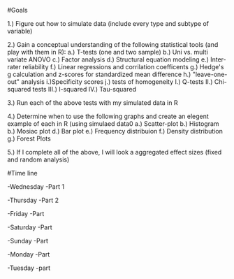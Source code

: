 #Goals


1.) Figure out how to simulate data (include every type and subtype of variable)

2.) Gain a conceptual understanding of the following statistical tools (and play with them in R):
  a.) T-tests (one and two sample)
  b.) Uni vs. multi variate ANOVO
  c.) Factor analysis
  d.) Structural equation modeling
  e.) Inter-rater reliability
  f.) Linear regressions and corrilation coefficents
  g.) Hedge's g calculation and z-scores for standardized mean difference
  h.) "leave-one-out" analysis
  i.)Specificity scores
  j.) tests of homogeneity
    I.) Q-tests
    II.) Chi-squared tests
    III.) I-squared
    IV.) Tau-squared

3.) Run each of the above tests with my simulated data in R

4.) Determine when to use the following graphs and create an elegent example of each in R (using simulaed data0
  a.) Scatter-plot
  b.) Histogram
  b.) Mosiac plot
  d.) Bar plot
  e.) Frequency distribuion
  f.) Density distribution
  g.) Forest Plots
  
5.) If I complete all of the above, I will look a aggregated effect sizes (fixed and random analysis)



#Time line


-Wednesday
  -Part 1
  
-Thursday
  -Part 2
  
-Friday
  -Part
  
-Saturday
  -Part
  
-Sunday
  -Part
  
-Monday
  -Part
  
-Tuesday
  -part

